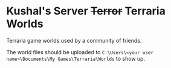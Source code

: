 # Kushal's Server ~~Terror~~ Terraria Worlds
Terraria game worlds used by a community of friends.

The world files should be uploaded to `C:\Users\<your user name>\Documents\My Games\Terraria\Worlds` to show up.
